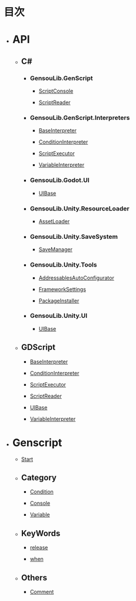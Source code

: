 # 目次

- # API

    - ## C#

        - ### GensouLib.GenScript

            - [ScriptConsole](API/CSharp/GensouLib.GenScript/ScriptConsole.md)

            - [ScriptReader](API/CSharp/GensouLib.GenScript/ScriptReader.md)

        - ### GensouLib.GenScript.Interpreters

            - [BaseInterpreter](API/CSharp/GensouLib.GenScript.Interpreters/BaseInterpreter.md)

            - [ConditionInterpreter](API/CSharp/GensouLib.GenScript.Interpreters/ConditionInterpreter.md)

            - [ScriptExecutor](API/CSharp/GensouLib.GenScript.Interpreters/ScriptExecutor.md)

            - [VariableInterpreter](API/CSharp/GensouLib.GenScript.Interpreters/VariableInterpreter.md)

        - ### GensouLib.Godot.UI 

            - [UIBase](API/CSharp/Godot/GensouLib.Godot.UI/UIBase.md)

        - ### GensouLib.Unity.ResourceLoader

            - [AssetLoader](API/CSharp/Unity/GensouLib.Unity.ResourceLoader/AssetLoader.md)

        - ### GensouLib.Unity.SaveSystem

            - [SaveManager](API/CSharp/Unity/GensouLib.Unity.SaveSystem/SaveManager.md)

        - ### GensouLib.Unity.Tools

            - [AddressablesAutoConfigurator](API/CSharp/Unity/GensouLib.Unity.Tools/AddressablesAutoConfigurator.md)

            - [FrameworkSettings](API/CSharp/Unity/GensouLib.Unity.Tools/FrameworkSettings.md)

            - [PackageInstaller](API/CSharp/Unity/GensouLib.Unity.Tools/PackageInstaller.md)

        - ### GensouLib.Unity.UI

            - [UIBase](API/CSharp/Unity/GensouLib.Unity.UI/UIBase.md)

    - ## GDScript

        - [BaseInterpreter](API/GDScript/BaseInterpreter.md)

        - [ConditionInterpreter](API/GDScript/ConditionInterpreter.md)

        - [ScriptExecutor](API/GDScript/ScriptExecutor.md)

        - [ScriptReader](API/GDScript/ScriptReader.md)

        - [UIBase](API/GDScript/UIBase.md)

        - [VariableInterpreter](API/GDScript/VariableInterpreter.md)

- # Genscript

    - [Start](Genscript/Start.md)

    - ## Category

        - [Condition](Genscript/Category/Condition.md)

        - [Console](Genscript/Category/Console.md)

        - [Variable](Genscript/Category/Variable.md)

    - ## KeyWords

        - [release](Genscript/KeyWords/release.md)

        - [when](Genscript/KeyWords/when.md)

    - ## Others

        - [Comment](Genscript/Others/Comment.md)